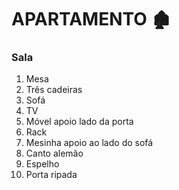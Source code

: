 # APARTAMENTO :derelict_house:

### Sala

1. Mesa
2. Três cadeiras
3. Sofá
4. TV
5. Móvel apoio lado da porta
6. Rack
7. Mesinha apoio ao lado do sofá
8. Canto alemão
9. Espelho
10. Porta ripada
